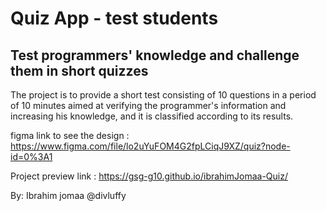 # Quiz App - test students


## Test programmers' knowledge and challenge them in short quizzes


The project is to provide a short test consisting of 10 questions 
in a period of 10 minutes aimed at verifying the programmer's information 
and increasing his knowledge, and it is classified according to its results.


figma link to see the design : https://www.figma.com/file/lo2uYuFOM4G2fpLCiqJ9XZ/quiz?node-id=0%3A1

Project preview link : https://gsg-g10.github.io/ibrahimJomaa-Quiz/


By: Ibrahim jomaa 
@divluffy

